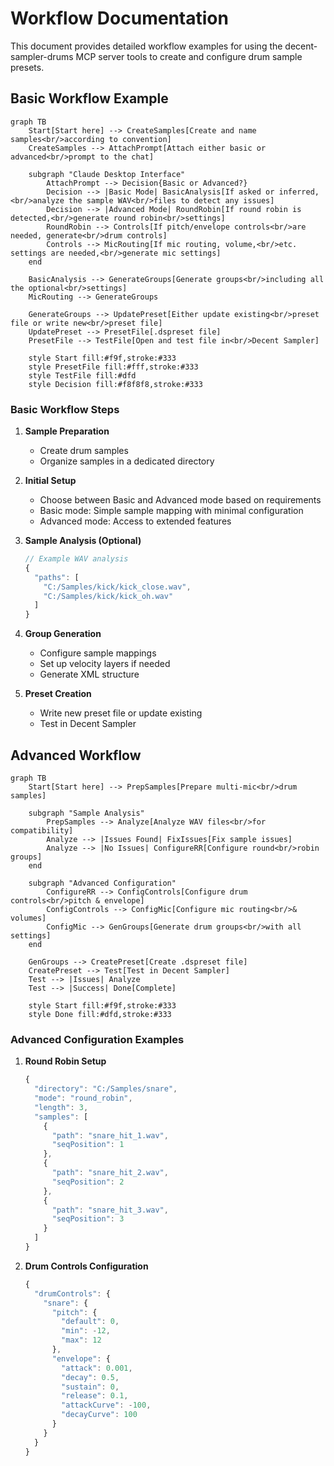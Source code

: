 # Workflow Documentation

This document provides detailed workflow examples for using the decent-sampler-drums MCP server tools to create and configure drum sample presets.

## Basic Workflow Example

```mermaid
graph TB
    Start[Start here] --> CreateSamples[Create and name samples<br/>according to convention]
    CreateSamples --> AttachPrompt[Attach either basic or advanced<br/>prompt to the chat]
    
    subgraph "Claude Desktop Interface"
        AttachPrompt --> Decision{Basic or Advanced?}
        Decision --> |Basic Mode| BasicAnalysis[If asked or inferred,<br/>analyze the sample WAV<br/>files to detect any issues]
        Decision --> |Advanced Mode| RoundRobin[If round robin is detected,<br/>generate round robin<br/>settings]
        RoundRobin --> Controls[If pitch/envelope controls<br/>are needed, generate<br/>drum controls]
        Controls --> MicRouting[If mic routing, volume,<br/>etc. settings are needed,<br/>generate mic settings]
    end
    
    BasicAnalysis --> GenerateGroups[Generate groups<br/>including all the optional<br/>settings]
    MicRouting --> GenerateGroups
    
    GenerateGroups --> UpdatePreset[Either update existing<br/>preset file or write new<br/>preset file]
    UpdatePreset --> PresetFile[.dspreset file]
    PresetFile --> TestFile[Open and test file in<br/>Decent Sampler]
    
    style Start fill:#f9f,stroke:#333
    style PresetFile fill:#fff,stroke:#333
    style TestFile fill:#dfd
    style Decision fill:#f8f8f8,stroke:#333
```

### Basic Workflow Steps

1. **Sample Preparation**
   - Create drum samples
   - Organize samples in a dedicated directory

2. **Initial Setup**
   - Choose between Basic and Advanced mode based on requirements
   - Basic mode: Simple sample mapping with minimal configuration
   - Advanced mode: Access to extended features

3. **Sample Analysis (Optional)**
   ```typescript
   // Example WAV analysis
   {
     "paths": [
       "C:/Samples/kick/kick_close.wav",
       "C:/Samples/kick/kick_oh.wav"
     ]
   }
   ```

4. **Group Generation**
   - Configure sample mappings
   - Set up velocity layers if needed
   - Generate XML structure

5. **Preset Creation**
   - Write new preset file or update existing
   - Test in Decent Sampler

## Advanced Workflow

```mermaid
graph TB
    Start[Start here] --> PrepSamples[Prepare multi-mic<br/>drum samples]
    
    subgraph "Sample Analysis"
        PrepSamples --> Analyze[Analyze WAV files<br/>for compatibility]
        Analyze --> |Issues Found| FixIssues[Fix sample issues]
        Analyze --> |No Issues| ConfigureRR[Configure round<br/>robin groups]
    end
    
    subgraph "Advanced Configuration"
        ConfigureRR --> ConfigControls[Configure drum controls<br/>pitch & envelope]
        ConfigControls --> ConfigMic[Configure mic routing<br/>& volumes]
        ConfigMic --> GenGroups[Generate drum groups<br/>with all settings]
    end
    
    GenGroups --> CreatePreset[Create .dspreset file]
    CreatePreset --> Test[Test in Decent Sampler]
    Test --> |Issues| Analyze
    Test --> |Success| Done[Complete]
    
    style Start fill:#f9f,stroke:#333
    style Done fill:#dfd,stroke:#333
```

### Advanced Configuration Examples

1. **Round Robin Setup**
   ```typescript
   {
     "directory": "C:/Samples/snare",
     "mode": "round_robin",
     "length": 3,
     "samples": [
       {
         "path": "snare_hit_1.wav",
         "seqPosition": 1
       },
       {
         "path": "snare_hit_2.wav",
         "seqPosition": 2
       },
       {
         "path": "snare_hit_3.wav",
         "seqPosition": 3
       }
     ]
   }
   ```

2. **Drum Controls Configuration**
   ```typescript
   {
     "drumControls": {
       "snare": {
         "pitch": {
           "default": 0,
           "min": -12,
           "max": 12
         },
         "envelope": {
           "attack": 0.001,
           "decay": 0.5,
           "sustain": 0,
           "release": 0.1,
           "attackCurve": -100,
           "decayCurve": 100
         }
       }
     }
   }
   ```

